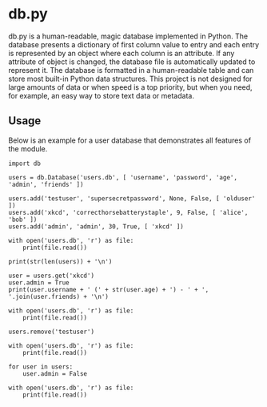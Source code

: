 db.py
=====
db.py is a human-readable, magic database implemented in Python. The database presents a dictionary of first column value to entry and each entry is represented by an object where each column is an attribute. If any attribute of object is changed, the database file is automatically updated to represent it. The database is formatted in a human-readable table and can store most built-in Python data structures. This project is not designed for large amounts of data or when speed is a top priority, but when you need, for example, an easy way to store text data or metadata.

Usage
-----
Below is an example for a user database that demonstrates all features of the module.

```
import db

users = db.Database('users.db', [ 'username', 'password', 'age', 'admin', 'friends' ])

users.add('testuser', 'supersecretpassword', None, False, [ 'olduser' ])
users.add('xkcd', 'correcthorsebatterystaple', 9, False, [ 'alice', 'bob' ])
users.add('admin', 'admin', 30, True, [ 'xkcd' ])

with open('users.db', 'r') as file:
	print(file.read())

print(str(len(users)) + '\n')

user = users.get('xkcd')
user.admin = True
print(user.username + ' (' + str(user.age) + ') - ' + ', '.join(user.friends) + '\n')

with open('users.db', 'r') as file:
	print(file.read())

users.remove('testuser')

with open('users.db', 'r') as file:
	print(file.read())

for user in users:
	user.admin = False

with open('users.db', 'r') as file:
	print(file.read())
```
